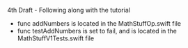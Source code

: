 4th Draft - Following along with the tutorial 
* func addNumbers is located in the MathStuffOp.swift file
* func testAddNumbers is set to fail, and is located in the MathStuffV1Tests.swift file
